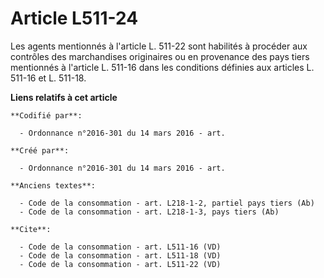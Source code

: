 # Article L511-24

Les agents mentionnés à l'article L. 511-22 sont habilités à procéder aux contrôles des marchandises originaires ou en
provenance des pays tiers mentionnés à l'article L. 511-16 dans les conditions définies aux articles L. 511-16 et L. 511-18.

**Liens relatifs à cet article**

	**Codifié par**:

	  - Ordonnance n°2016-301 du 14 mars 2016 - art.

	**Créé par**:

	  - Ordonnance n°2016-301 du 14 mars 2016 - art.

	**Anciens textes**:

	  - Code de la consommation - art. L218-1-2, partiel pays tiers (Ab)
	  - Code de la consommation - art. L218-1-3, pays tiers (Ab)

	**Cite**:

	  - Code de la consommation - art. L511-16 (VD)
	  - Code de la consommation - art. L511-18 (VD)
	  - Code de la consommation - art. L511-22 (VD)
